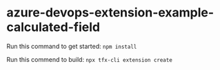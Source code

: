 # azure-devops-extension-example-calculated-field

Run this command to get started: `npm install`

Run this commend to build: `npx tfx-cli extension create`

